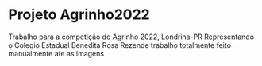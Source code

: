 # Projeto Agrinho2022
Trabalho para a competição do Agrinho 2022, Londrina-PR
Representando o Colegio Estadual Benedita Rosa Rezende
trabalho totalmente feito manualmente ate as imagens
